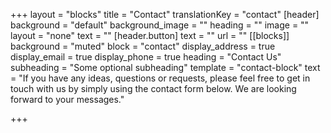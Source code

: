 +++
layout = "blocks"
title = "Contact"
translationKey = "contact"
[header]
background = "default"
background_image = ""
heading = ""
image = ""
layout = "none"
text = ""
[header.button]
text = ""
url = ""
[[blocks]]
background = "muted"
block = "contact"
display_address = true
display_email = true
display_phone = true
heading = "Contact Us"
subheading = "Some optional subheading"
template = "contact-block"
text = "If you have any ideas, questions or requests, please feel free to get in touch with us by simply using the contact form below. We are looking forward to your messages."

+++

